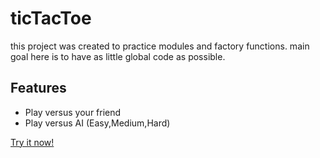 # ticTacToe
this project was created to practice modules and factory functions.
main goal here is to have as little global code as possible.

## Features
* Play versus your friend 
* Play versus AI (Easy,Medium,Hard)



[Try it now!](https://newohtwo.github.io/ticTacToe/)
